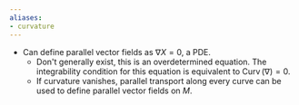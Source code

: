 ```yaml
---
aliases:
- curvature
---
```















-   Can define parallel vector fields as $\nabla X = 0$, a PDE.
    -   Don't generally exist, this is an overdetermined equation. The integrability condition for this equation is equivalent to $\mathop{\mathrm{Curv}}(\nabla) = 0$.
    -   If curvature vanishes, parallel transport along every curve can be used to define parallel vector fields on $M$.
